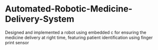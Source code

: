 # Automated-Robotic-Medicine-Delivery-System
Designed and implemented a robot using embedded c for ensuring the medicine delivery at right time, featuring patient identification using finger print sensor
